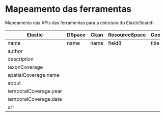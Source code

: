 # Mapeamento das ferramentas

Mapeamento das APIs das ferramentas para a estrutura do ElasticSearch.

| Elastic  | DSpace | Ckan | ResourceSpace | Geonode | 
| ------------- | ------------- | ------------- | ------------- | ------------- | 
| name  | name  | name | field8 | title |
| author  |  |  |  |  |
| description  | |  |  |  |
| taxonCoverage  | |  |  |  |
| spatialCoverage.name  |  |  |  |  |
| about  |  |  |  |  |
| temporalCoverage.year  |  |  |  |  |
| temporalCoverage.date  |  |  |  |  |
| url  |  |  |  |  |

